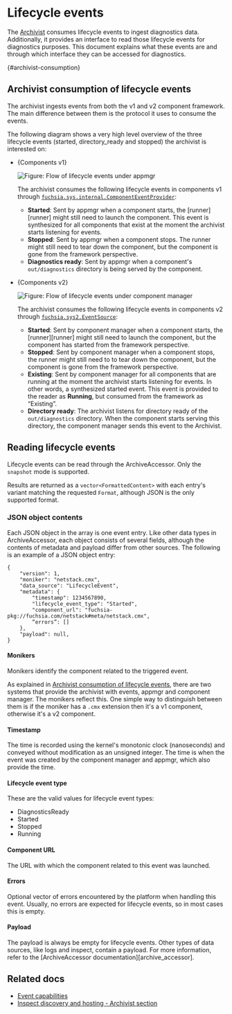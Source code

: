 # Lifecycle events

The [Archivist][archivist] consumes lifecycle events to ingest diagnostics data. Additionally, it provides an
interface to read those lifecycle events for diagnostics purposes. This document explains what
these events are and through which interface they can be accessed for diagnostics.

{#archivist-consumption}
## Archivist consumption of lifecycle events

The archivist ingests events from both the v1 and v2 component framework. The
main difference between them is the protocol it uses to consume the events.

The following diagram shows a very high level overview of the three lifecycle events (started,
directory_ready and stopped) the archivist is interested on:

- {Components v1}

  ![Figure: Flow of lifecycle events under appmgr](appmgr_lifecycle_flow.png)

  The archivist consumes the following lifecycle events in components v1 through
  [`fuchsia.sys.internal.ComponentEventProvider`][component_event_provider]:

  - **Started**: Sent by appmgr when a component starts, the [runner][runner] might still need to
    launch the component. This event is synthesized for all components that exist at the moment the
    archivist starts listening for events.
  - **Stopped**: Sent by appmgr when a component stops. The runner might still need to tear down the
    component, but the component is gone from the framework perspective.
  - **Diagnostics ready**: Sent by appmgr when a component's `out/diagnostics` directory is being
    served by the component.


- {Components v2}

  ![Figure: Flow of lifecycle events under component manager](component_manager_lifecycle_flow.png)

  The archivist consumes the following lifecycle events in components v2 through
  [`fuchsia.sys2.EventSource`][event_source]:

  - **Started**: Sent by component manager when a component starts, the [runner][runner] might still
    need to launch the component, but the component has started from the framework perspective.
  - **Stopped**: Sent by component manager when a component stops, the runner might still need to to
    tear down the component, but the component is gone from the framework perspective.
  - **Existing**: Sent by component manager for all components that are running at the moment the
    archivist starts listening for events. In other words, a synthesized started event. This event
    is provided to the reader as **Running**, but consumed from the framework as “Existing”.
  - **Directory ready**: The archivist listens for directory ready of the `out/diagnostics`
    directory. When the component starts serving this directory, the component manager sends this
    event to the Archivist.


## Reading lifecycle events

Lifecycle events can be read through the ArchiveAccessor. Only the `snapshot` mode is supported.

<!-- TODO(fxbug.dev/60763): link to ArchiveAccessor documentation where each mode is explained -->

Results are returned as a `vector<FormattedContent>` with each entry's variant matching the
requested `Format`, although JSON is the only supported format.


### JSON object contents

Each JSON object in the array is one event entry. Like other data types in ArchiveAccessor,
each object consists of several fields, although the contents of metadata and payload differ
from other sources. The following is an example of a JSON object entry:

```
{
    "version": 1,
    "moniker": "netstack.cmx",
    "data_source": "LifecycleEvent",
    "metadata": {
        "timestamp": 1234567890,
        "lifecycle_event_type": "Started",
        "component_url": "fuchsia-pkg://fuchsia.com/netstack#meta/netstack.cmx",
        “errors”: []
    },
    "payload": null,
}

```

#### Monikers

Monikers identify the component related to the triggered event.

As explained in [Archivist consumption of lifecycle events](#archivist-consumption), there are two
systems that provide the archivist with events, appmgr and component manager. The monikers reflect
this. One simple way to distinguish between them is if the moniker has a `.cmx` extension then it's
a v1 component, otherwise it's a v2 component.

#### Timestamp

The time is recorded using the kernel's monotonic clock (nanoseconds) and conveyed without
modification as an unsigned integer. The time is when the event was created by the component
manager and appmgr, which also provide the time.

#### Lifecycle event type

These are the valid values for lifecycle event types:

- DiagnosticsReady
- Started
- Stopped
- Running

#### Component URL

The URL with which the component related to this event was launched.

#### Errors

Optional vector of errors encountered by the platform when handling this event.
Usually, no errors are expected for lifecycle events, so in most cases this is empty.


#### Payload

The payload is always be empty for lifecycle events. Other types of data sources, like logs and
inspect, contain a payload. For more information, refer to the
[ArchiveAccessor documentation][archive_accessor].


## Related docs

- [Event capabilities][event_capabilities]
- [Inspect discovery and hosting - Archivist section][inspect_discovery_hosting]


[archivist]: /docs/reference/diagnostics/inspect/tree.md#archivist
[event_source]: https://fuchsia.dev/reference/fidl/fuchsia.sys2#EventSource
[component_event_provider]: https://fuchsia.dev/reference/fidl/fuchsia.sys.internal#ComponentEventProvider
[event_capabilities]: /docs/concepts/components/v2/capabilities/event.md
[inspect_discovery_hosting]: /docs/reference/diagnostics/inspect/tree.md#archivist
[component_runner]: /docs/glossary#runner
